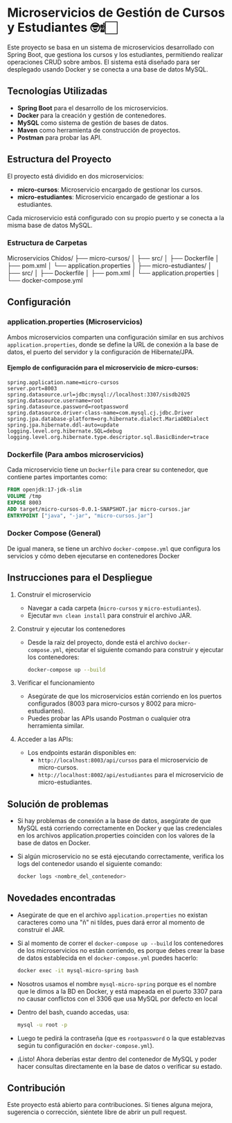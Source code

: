 # Microservicios de Gestión de Cursos y Estudiantes 🤓☝🏻

Este proyecto se basa en un sistema de microservicios desarrollado con Spring Boot, que gestiona los cursos y los estudiantes, permitiendo realizar operaciones CRUD sobre ambos. El sistema está diseñado para ser desplegado usando Docker y se conecta a una base de datos MySQL.

## Tecnologías Utilizadas 

- **Spring Boot** para el desarrollo de los microservicios.
- **Docker** para la creación y gestión de contenedores.
- **MySQL** como sistema de gestión de bases de datos.
- **Maven** como herramienta de construcción de proyectos.
- **Postman** para probar las API.

## Estructura del Proyecto

El proyecto está dividido en dos microservicios:

- **micro-cursos**: Microservicio encargado de gestionar los cursos.
- **micro-estudiantes**: Microservicio encargado de gestionar a los estudiantes.

Cada microservicio está configurado con su propio puerto y se conecta a la misma base de datos MySQL.

### Estructura de Carpetas

Microservicios Chidos/
├── micro-cursos/
│   ├── src/
│   ├── Dockerfile
│   ├── pom.xml
│   └── application.properties
│
├── micro-estudiantes/
│   ├── src/
│   ├── Dockerfile
│   ├── pom.xml
│   └── application.properties
│
└── docker-compose.yml

## Configuración

### application.properties (Microservicios)

Ambos microservicios comparten una configuración similar en sus archivos `application.properties`, donde se define la URL de conexión a la base de datos, el puerto del servidor y la configuración de Hibernate/JPA.

#### Ejemplo de configuración para el microservicio de **micro-cursos**:

```properties
spring.application.name=micro-cursos
server.port=8003
spring.datasource.url=jdbc:mysql://localhost:3307/sisdb2025
spring.datasource.username=root
spring.datasource.password=rootpassword
spring.datasource.driver-class-name=com.mysql.cj.jdbc.Driver
spring.jpa.database-platform=org.hibernate.dialect.MariaDBDialect
spring.jpa.hibernate.ddl-auto=update
logging.level.org.hibernate.SQL=debug
logging.level.org.hibernate.type.descriptor.sql.BasicBinder=trace
```
### Dockerfile (Para ambos microservicios)

Cada microservicio tiene un `Dockerfile` para crear su contenedor, que contiene partes importantes como:

```dockerfile
FROM openjdk:17-jdk-slim
VOLUME /tmp
EXPOSE 8003
ADD target/micro-cursos-0.0.1-SNAPSHOT.jar micro-cursos.jar
ENTRYPOINT ["java", "-jar", "micro-cursos.jar"]
```
### Docker Compose (General)

De igual manera, se tiene un archivo `docker-compose.yml` que configura los servicios y cómo deben ejecutarse en contenedores Docker

## Instrucciones para el Despliegue

1. Construir el microservicio
   
   - Navegar a cada carpeta (`micro-cursos` y `micro-estudiantes`).
   - Ejecutar `mvn clean install` para construir el archivo JAR.
     
2. Construir y ejecutar los contenedores

   - Desde la raiz del proyecto, donde está el archivo `docker-compose.yml`, ejecutar el siguiente comando para construir y ejecutar los contenedores:

     ```bash
     docker-compose up --build
     ```
3. Verificar el funcionamiento
   
   - Asegúrate de que los microservicios están corriendo en los puertos configurados (8003 para micro-cursos y 8002 para micro-estudiantes).
   - Puedes probar las APIs usando Postman o cualquier otra herramienta similar.

4. Acceder a las APIs:

   - Los endpoints estarán disponibles en:
     - `http://localhost:8003/api/cursos` para el microservicio de micro-cursos.
     - `http://localhost:8002/api/estudiantes` para el microservicio de micro-estudiantes.
   
## Solución de problemas

- Si hay problemas de conexión a la base de datos, asegúrate de que MySQL está corriendo correctamente en Docker y que las credenciales en los archivos application.properties coinciden con los valores de la base de datos en Docker.
- Si algún microservicio no se está ejecutando correctamente, verifica los logs del contenedor usando el siguiente comando:
  
  ```bash
  docker logs <nombre_del_contenedor>
  ```
## Novedades encontradas

- Asegúrate de que en el archivo `application.properties` no existan caracteres como una "ñ" ni tildes, pues dará error al momento de construir el JAR.
- Si al momento de correr el `docker-compose up --build` los contenedores de los microservicios no están corriendo, es porque debes crear la base de datos establecida en el `docker-compose.yml` puedes hacerlo:

  ```bash
  docker exec -it mysql-micro-spring bash
  ```
- Nosotros usamos el nombre `mysql-micro-spring` porque es el nombre que le dimos a la BD en Docker, y está mapeada en el puerto 3307 para no causar conflictos con el 3306 que usa MySQL por defecto en local
- Dentro del bash, cuando accedas, usa:
  
  ```bash
  mysql -u root -p
  ```
- Luego te pedirá la contraseña (que es `rootpassword` o la que establezvas según tu configuración en `docker-compose.yml`).
- ¡Listo! Ahora deberías estar dentro del contenedor de MySQL y poder hacer consultas directamente en la base de datos o verificar su estado.

## Contribución

Este proyecto está abierto para contribuciones. Si tienes alguna mejora, sugerencia o corrección, siéntete libre de abrir un pull request.
